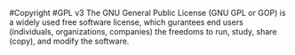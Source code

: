 #Copyright
#GPL v3
The GNU General Public License (GNU GPL or GOP) is a widely used free software license, which gurantees end users (individuals, organizations, companies) the freedoms to run, study, share (copy), and modify the software.